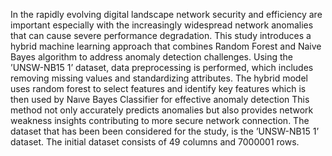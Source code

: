 In the rapidly evolving digital landscape network
security and efficiency are important especially with the increasingly widespread network anomalies that can cause severe
performance degradation. This study introduces a hybrid machine learning approach that combines Random Forest and Naive
Bayes algorithm to address anomaly detection challenges. Using
the ’UNSW-NB15 1’ dataset, data preprocessing is performed,
which includes removing missing values and standardizing attributes. The hybrid model uses random forest to select features
and identify key features which is then used by Naıve Bayes
Classifier for effective anomaly detection This method not only
accurately predicts anomalies but also provides network weakness insights contributing to more secure network connection.
The dataset that has been been considered for the study, is
the ’UNSW-NB15 1’ dataset. The initial dataset consists of
49 columns and 7000001 rows.
